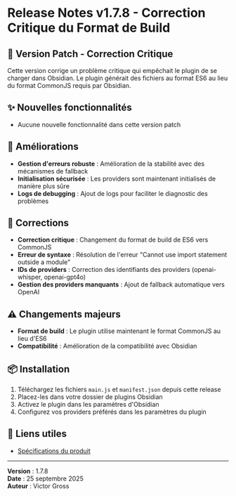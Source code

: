 # Release Notes v1.7.8 - Correction Critique du Format de Build

## 🚀 Version Patch - Correction Critique

Cette version corrige un problème critique qui empêchait le plugin de se charger dans Obsidian. Le plugin générait des fichiers au format ES6 au lieu du format CommonJS requis par Obsidian.

## ✨ Nouvelles fonctionnalités
- Aucune nouvelle fonctionnalité dans cette version patch

## 🔧 Améliorations
- **Gestion d'erreurs robuste** : Amélioration de la stabilité avec des mécanismes de fallback
- **Initialisation sécurisée** : Les providers sont maintenant initialisés de manière plus sûre
- **Logs de debugging** : Ajout de logs pour faciliter le diagnostic des problèmes

## 🐛 Corrections
- **Correction critique** : Changement du format de build de ES6 vers CommonJS
- **Erreur de syntaxe** : Résolution de l'erreur "Cannot use import statement outside a module"
- **IDs de providers** : Correction des identifiants des providers (openai-whisper, openai-gpt4o)
- **Gestion des providers manquants** : Ajout de fallback automatique vers OpenAI

## ⚠️ Changements majeurs
- **Format de build** : Le plugin utilise maintenant le format CommonJS au lieu d'ES6
- **Compatibilité** : Amélioration de la compatibilité avec Obsidian

## 📦 Installation
1. Téléchargez les fichiers `main.js` et `manifest.json` depuis cette release
2. Placez-les dans votre dossier de plugins Obsidian
3. Activez le plugin dans les paramètres d'Obsidian
4. Configurez vos providers préférés dans les paramètres du plugin

## 🔗 Liens utiles
- [Spécifications du produit](rules/product-spec.md)

---
**Version** : 1.7.8  
**Date** : 25 septembre 2025  
**Auteur** : Victor Gross
